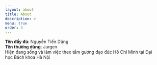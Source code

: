 ```yaml
---
layout: about
title: About
description: >
menu: true
order: 4
---
```


**Tên đầy đủ**: Nguyễn Tiến Dũng  
**Tên thường dùng**: Jurgen  
Hiện đang sống và làm việc theo tấm gương đạo đức Hồ Chí Minh tại Đại học Bách khoa Hà Nội
